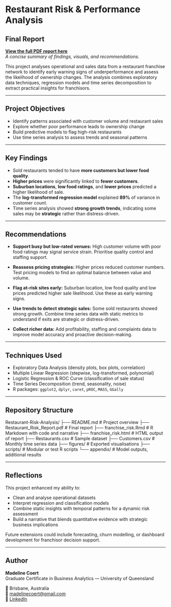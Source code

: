 # Restaurant Risk & Performance Analysis

## Final Report
**[View the full PDF report here](Restaurant_Risk_Analysis_Report.pdf)**  
*A concise summary of findings, visuals, and recommendations.*

This project analyses operational and sales data from a restaurant franchise network to identify early warning signs of underperformance and assess the likelihood of ownership changes. The analysis combines exploratory data techniques, regression models and time series decomposition to extract practical insights for franchisors.

---

## Project Objectives

- Identify patterns associated with customer volume and restaurant sales
- Explore whether poor performance leads to ownership change
- Build predictive models to flag high-risk restaurants
- Use time series analysis to assess trends and seasonal patterns

---

## Key Findings

- Sold restaurants tended to have **more customers but lower food quality**.
- **Higher prices** were significantly linked to **fewer customers**.
- **Suburban locations**, **low food ratings**, and **lower prices** predicted a higher likelihood of sale.
- The **log-transformed regression model** explained **89%** of variance in customer count.
- Time series analysis showed **strong growth trends**, indicating some sales may be **strategic** rather than distress-driven.

---

## Recommendations

- **Support busy but low-rated venues:** High customer volume with poor food ratings may signal service strain. Prioritise quality control and staffing support.

- **Reassess pricing strategies:** Higher prices reduced customer numbers. Test pricing models to find an optimal balance between value and volume.

- **Flag at-risk sites early:** Suburban location, low food quality and low prices predicted higher sale likelihood. Use these as early warning signs.

- **Use trends to detect strategic sales:** Some sold restaurants showed strong growth. Combine time series data with static metrics to understand if exits are strategic or distress-driven.

- **Collect richer data:** Add profitability, staffing and complaints data to improve model accuracy and proactive decision-making.

---

## Techniques Used

- Exploratory Data Analysis (density plots, box plots, correlation)
- Multiple Linear Regression (stepwise, log-transformed, polynomial)
- Logistic Regression & ROC Curve (classification of sale status)
- Time Series Decomposition (trend, seasonality, noise)
- R packages: `ggplot2`, `dplyr`, `caret`, `pROC`, `MASS`, `GGally`

---

## Repository Structure
Restaurant-Risk-Analysis/
├── README.md # Project overview
├── Restaurant_Risk_Report.pdf # Final report
├── franchise_risk.Rmd # R Markdown with code and narrative
├── franchise_risk.html # HTML output of report
├── Restaurants.csv # Sample dataset
├── Customers.csv # Monthly time series data
├── figures/ # Exported visualisations
├── scripts/ # Modular or test R scripts
└── appendix/ # Model outputs, additional results

---

## Reflections

This project enhanced my ability to:
- Clean and analyse operational datasets
- Interpret regression and classification models
- Combine static insights with temporal patterns for a dynamic risk assessment
- Build a narrative that blends quantitative evidence with strategic business implications

Future extensions could include forecasting, churn modelling, or dashboard development for franchisor decision support.

---

## Author

**Madeline Coert**  
Graduate Certificate in Business Analytics — University of Queensland  

📍 Brisbane, Australia  
📧 madelinecoert@gmail.com  
🔗 [LinkedIn](https://www.linkedin.com/in/madeline-coert-546667309)  

